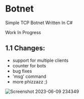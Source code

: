 # Botnet
Simple TCP Botnet Written In C#

Work In Progress

## 1.1 Changes:
- support for multiple clients
- counter for bots
- bug fixes
- 'msg' command
- more phizzazz ;)

![Screenshot 2023-06-09 234349](https://github.com/Randumbdude/Botnet/assets/86636387/5b477727-7433-43bb-b93f-0e9ae7b89ba5)
